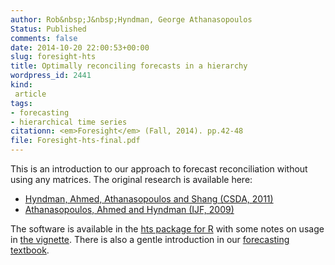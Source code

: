 ```yaml
---
author: Rob&nbsp;J&nbsp;Hyndman, George Athanasopoulos
Status: Published
comments: false
date: 2014-10-20 22:00:53+00:00
slug: foresight-hts
title: Optimally reconciling forecasts in a hierarchy
wordpress_id: 2441
kind:
 article
tags:
- forecasting
- hierarchical time series
citationn: <em>Foresight</em> (Fall, 2014). pp.42-48
file: Foresight-hts-final.pdf
---
```



This is an introduction to our approach to forecast reconciliation without using any matrices. The original research is available here:

  * [Hyndman, Ahmed, Athanasopoulos and Shang (CSDA, 2011)](/publications/hierarchical/)
  * [Athanasopoulos, Ahmed and Hyndman (IJF, 2009)](/publications/hierarchical-tourism/)

The software is available in the [hts package for R](http://pkg.earo.me/hts/) with some notes on usage in [the vignette](https://cran.r-project.org/web/packages/hts/vignettes/hts.pdf). There is also a gentle introduction in our [forecasting textbook](http://www.otexts.org/fpp/9/4).

